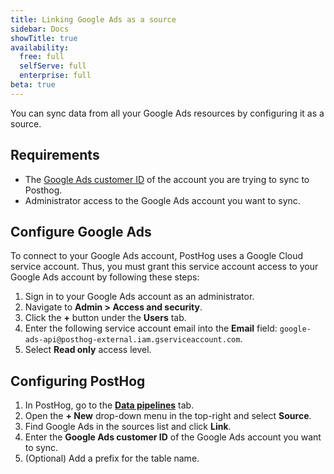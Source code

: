 ```yaml
---
title: Linking Google Ads as a source
sidebar: Docs
showTitle: true
availability:
  free: full
  selfServe: full
  enterprise: full
beta: true
---
```


You can sync data from all your Google Ads resources by configuring it as a source.

## Requirements
- The [Google Ads customer ID](https://support.google.com/google-ads/answer/1704344) of the account you are trying to sync to Posthog.
- Administrator access to the Google Ads account you want to sync.

## Configure Google Ads

To connect to your Google Ads account, PostHog uses a Google Cloud service account. Thus, you must grant this service account access to your Google Ads account by following these steps:

1. Sign in to your Google Ads account as an administrator.
2. Navigate to **Admin > Access and security**.
3. Click the **+** button under the **Users** tab.
4. Enter the following service account email into the **Email** field: `google-ads-api@posthog-external.iam.gserviceaccount.com`.
5. Select **Read only** access level.

## Configuring PostHog

1. In PostHog, go to the **[Data pipelines](https://us.posthog.com/pipeline/sources)** tab.
2. Open the **+ New** drop-down menu in the top-right and select **Source**.
3. Find Google Ads in the sources list and click **Link**.
4. Enter the **Google Ads customer ID** of the Google Ads account you want to sync.
5. (Optional) Add a prefix for the table name.
